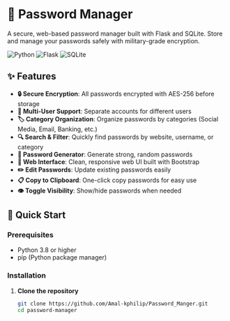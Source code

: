 # 🔐 Password Manager

A secure, web-based password manager built with Flask and SQLite. Store and manage your passwords safely with military-grade encryption.

![Python](https://img.shields.io/badge/Python-3.8+-blue.svg)
![Flask](https://img.shields.io/badge/Flask-2.3.3-green.svg)
![SQLite](https://img.shields.io/badge/SQLite-Database-lightgrey.svg)

## ✨ Features

- **🔒 Secure Encryption**: All passwords encrypted with AES-256 before storage
- **👤 Multi-User Support**: Separate accounts for different users
- **🏷️ Category Organization**: Organize passwords by categories (Social Media, Email, Banking, etc.)
- **🔍 Search & Filter**: Quickly find passwords by website, username, or category
- **🎲 Password Generator**: Generate strong, random passwords
- **📱 Web Interface**: Clean, responsive web UI built with Bootstrap
- **✏️ Edit Passwords**: Update existing passwords easily
- **📋 Copy to Clipboard**: One-click copy passwords for easy use
- **👁️ Toggle Visibility**: Show/hide passwords when needed

## 🚀 Quick Start

### Prerequisites
- Python 3.8 or higher
- pip (Python package manager)

### Installation

1. **Clone the repository**
   ```bash
   git clone https://github.com/Amal-kphilip/Password_Manger.git
   cd password-manager